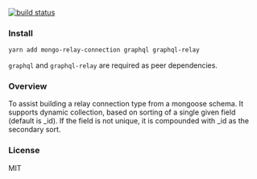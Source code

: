 [![build status][travis-image]][travis-url]

[travis-image]: https://travis-ci.org/jackytck/mongo-relay-connection.svg?branch=master
[travis-url]: https://travis-ci.org/jackytck/mongo-relay-connection


### Install

```bash
yarn add mongo-relay-connection graphql graphql-relay
```

`graphql` and `graphql-relay` are required as peer dependencies.

### Overview
To assist building a relay connection type from a mongoose schema. It supports dynamic collection, based on sorting of a single given field (default is _id). If the field is not unique, it is compounded with _id as the secondary sort.

### License

MIT
